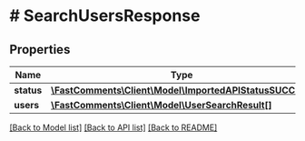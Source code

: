 # # SearchUsersResponse

## Properties

Name | Type | Description | Notes
------------ | ------------- | ------------- | -------------
**status** | [**\FastComments\Client\Model\ImportedAPIStatusSUCCESS**](ImportedAPIStatusSUCCESS.md) |  |
**users** | [**\FastComments\Client\Model\UserSearchResult[]**](UserSearchResult.md) |  |

[[Back to Model list]](../../README.md#models) [[Back to API list]](../../README.md#endpoints) [[Back to README]](../../README.md)
